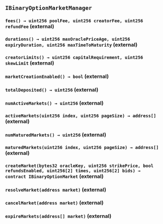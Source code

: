 ## `IBinaryOptionMarketManager`

### `fees() → uint256 poolFee, uint256 creatorFee, uint256 refundFee` (external)

### `durations() → uint256 maxOraclePriceAge, uint256 expiryDuration, uint256 maxTimeToMaturity` (external)

### `creatorLimits() → uint256 capitalRequirement, uint256 skewLimit` (external)

### `marketCreationEnabled() → bool` (external)

### `totalDeposited() → uint256` (external)

### `numActiveMarkets() → uint256` (external)

### `activeMarkets(uint256 index, uint256 pageSize) → address[]` (external)

### `numMaturedMarkets() → uint256` (external)

### `maturedMarkets(uint256 index, uint256 pageSize) → address[]` (external)

### `createMarket(bytes32 oracleKey, uint256 strikePrice, bool refundsEnabled, uint256[2] times, uint256[2] bids) → contract IBinaryOptionMarket` (external)

### `resolveMarket(address market)` (external)

### `cancelMarket(address market)` (external)

### `expireMarkets(address[] market)` (external)
